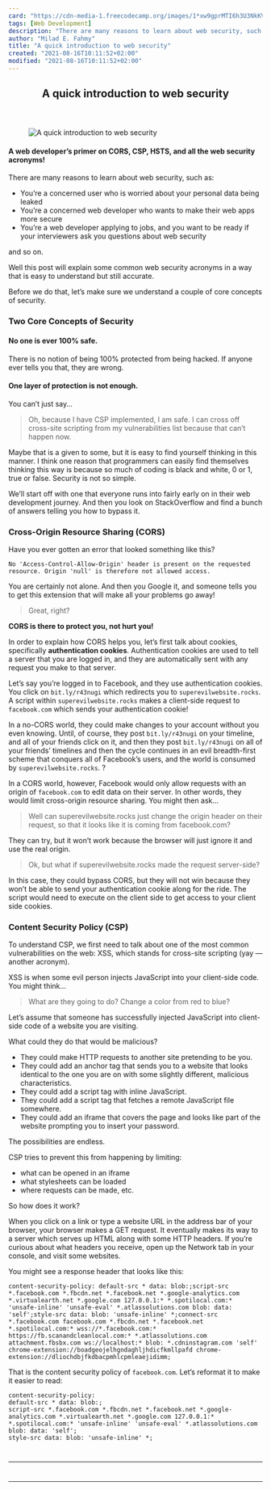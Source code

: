 ```yaml
---
card: "https://cdn-media-1.freecodecamp.org/images/1*xw9gprMTI6h3U3NkKV0vUg.jpeg"
tags: [Web Development]
description: "There are many reasons to learn about web security, such as:"
author: "Milad E. Fahmy"
title: "A quick introduction to web security"
created: "2021-08-16T10:11:52+02:00"
modified: "2021-08-16T10:11:52+02:00"
---
```

<div class="site-wrapper">
<main id="site-main" class="site-main outer">
<div class="inner">
<article class="post-full post tag-web-development tag-tech tag-programming tag-software-engineering tag-security ">
<header class="post-full-header">
<h1 class="post-full-title">A quick introduction to web security</h1>
</header>
<figure class="post-full-image">
<picture>
<source media="(max-width: 700px)" sizes="1px" srcset="data:image/gif;base64,R0lGODlhAQABAIAAAAAAAP///yH5BAEAAAAALAAAAAABAAEAAAIBRAA7 1w">
<source media="(min-width: 701px)" sizes="(max-width: 800px) 400px,
(max-width: 1170px) 700px,
1400px" srcset="https://cdn-media-1.freecodecamp.org/images/1*xw9gprMTI6h3U3NkKV0vUg.jpeg 300w,
https://cdn-media-1.freecodecamp.org/images/1*xw9gprMTI6h3U3NkKV0vUg.jpeg 600w,
https://cdn-media-1.freecodecamp.org/images/1*xw9gprMTI6h3U3NkKV0vUg.jpeg 1000w,
https://cdn-media-1.freecodecamp.org/images/1*xw9gprMTI6h3U3NkKV0vUg.jpeg 2000w">
<img onerror="this.style.display='none'" src="https://cdn-media-1.freecodecamp.org/images/1*xw9gprMTI6h3U3NkKV0vUg.jpeg" alt="A quick introduction to web security">
</picture>
</figure>
<section class="post-full-content">
<div class="post-content">
<h4 id="a-web-developer-s-primer-on-cors-csp-hsts-and-all-the-web-security-acronyms-">A web developer’s primer on CORS, CSP, HSTS, and all the web security acronyms!</h4><p>There are many reasons to learn about web security, such as:</p><ul><li>You’re a concerned user who is worried about your personal data being leaked</li><li>You’re a concerned web developer who wants to make their web apps more secure</li><li>You’re a web developer applying to jobs, and you want to be ready if your interviewers ask you questions about web security</li></ul><p>and so on.</p><p>Well this post will explain some common web security acronyms in a way that is easy to understand but still accurate.</p><p>Before we do that, let’s make sure we understand a couple of core concepts of security.</p><h3 id="two-core-concepts-of-security">Two Core Concepts of Security</h3><h4 id="no-one-is-ever-100-safe-"><strong>No one is ever 100% safe.</strong></h4><p>There is no notion of being 100% protected from being hacked. If anyone ever tells you that, they are wrong.</p><h4 id="one-layer-of-protection-is-not-enough-"><strong>One layer of protection is not enough.</strong></h4><p>You can’t just say…</p><blockquote>Oh, because I have CSP implemented, I am safe. I can cross off cross-site scripting from my vulnerabilities list because that can’t happen now.</blockquote><p>Maybe that is a given to some, but it is easy to find yourself thinking in this manner. I think one reason that programmers can easily find themselves thinking this way is because so much of coding is black and white, 0 or 1, true or false. Security is not so simple.</p><p>We’ll start off with one that everyone runs into fairly early on in their web development journey. And then you look on StackOverflow and find a bunch of answers telling you how to bypass it.</p><h3 id="cross-origin-resource-sharing-cors-">Cross-Origin Resource Sharing (CORS)</h3><p>Have you ever gotten an error that looked something like this?</p><pre><code>No 'Access-Control-Allow-Origin' header is present on the requested resource. Origin 'null' is therefore not allowed access.</code></pre><p>You are certainly not alone. And then you Google it, and someone tells you to get this extension that will make all your problems go away!</p><blockquote>Great, right?</blockquote><p><strong>CORS is there to protect you, not hurt you!</strong></p><p>In order to explain how CORS helps you, let’s first talk about cookies, specifically <strong>authentication cookies</strong>. Authentication cookies are used to tell a server that you are logged in, and they are automatically sent with any request you make to that server.</p><p>Let’s say you’re logged in to Facebook, and they use authentication cookies. You click on <code>bit.ly/r43nugi</code> which redirects you to <code>superevilwebsite.rocks</code>. A script within <code>superevilwebsite.rocks</code> makes a client-side request to <code>facebook.com</code> which sends your authentication cookie!</p><p>In a no-CORS world, they could make changes to your account without you even knowing. Until, of course, they post <code>bit.ly/r43nugi</code> on your timeline, and all of your friends click on it, and then they post <code>bit.ly/r43nugi</code> on all of your friends’ timelines and then the cycle continues in an evil breadth-first scheme that conquers all of Facebook’s users, and the world is consumed by <code>superevilwebsite.rocks</code>. ?</p><p>In a CORS world, however, Facebook would only allow requests with an origin of <code>facebook.com</code> to edit data on their server. In other words, they would limit cross-origin resource sharing. You might then ask…</p><blockquote>Well can superevilwebsite.rocks just change the origin header on their request, so that it looks like it is coming from facebook.com?</blockquote><p>They can try, but it won’t work because the browser will just ignore it and use the real origin.</p><blockquote>Ok, but what if superevilwebsite.rocks made the request server-side?</blockquote><p>In this case, they could bypass CORS, but they will not win because they won’t be able to send your authentication cookie along for the ride. The script would need to execute on the client side to get access to your client side cookies.</p><h3 id="content-security-policy-csp-">Content Security Policy (CSP)</h3><p>To understand CSP, we first need to talk about one of the most common vulnerabilities on the web: XSS, which stands for cross-site scripting (yay — another acronym).</p><p>XSS is when some evil person injects JavaScript into your client-side code. You might think…</p><blockquote>What are they going to do? Change a color from red to blue?</blockquote><p>Let’s assume that someone has successfully injected JavaScript into client-side code of a website you are visiting.</p><p>What could they do that would be malicious?</p><ul><li>They could make HTTP requests to another site pretending to be you.</li><li>They could add an anchor tag that sends you to a website that looks identical to the one you are on with some slightly different, malicious characteristics.</li><li>They could add a script tag with inline JavaScript.</li><li>They could add a script tag that fetches a remote JavaScript file somewhere.</li><li>They could add an iframe that covers the page and looks like part of the website prompting you to insert your password.</li></ul><p>The possibilities are endless.</p><p>CSP tries to prevent this from happening by limiting:</p><ul><li>what can be opened in an iframe</li><li>what stylesheets can be loaded</li><li>where requests can be made, etc.</li></ul><p>So how does it work?</p><p>When you click on a link or type a website URL in the address bar of your browser, your browser makes a GET request. It eventually makes its way to a server which serves up HTML along with some HTTP headers. If you’re curious about what headers you receive, open up the Network tab in your console, and visit some websites.</p><p>You might see a response header that looks like this:</p><pre><code>content-security-policy: default-src * data: blob:;script-src *.facebook.com *.fbcdn.net *.facebook.net *.google-analytics.com *.virtualearth.net *.google.com 127.0.0.1:* *.spotilocal.com:* 'unsafe-inline' 'unsafe-eval' *.atlassolutions.com blob: data: 'self';style-src data: blob: 'unsafe-inline' *;connect-src *.facebook.com facebook.com *.fbcdn.net *.facebook.net *.spotilocal.com:* wss://*.facebook.com:* https://fb.scanandcleanlocal.com:* *.atlassolutions.com attachment.fbsbx.com ws://localhost:* blob: *.cdninstagram.com 'self' chrome-extension://boadgeojelhgndaghljhdicfkmllpafd chrome-extension://dliochdbjfkdbacpmhlcpmleaejidimm;</code></pre><p>That is the content security policy of <code>facebook.com</code>. Let’s reformat it to make it easier to read:</p><pre><code>content-security-policy:
default-src * data: blob:;
script-src *.facebook.com *.fbcdn.net *.facebook.net *.google-analytics.com *.virtualearth.net *.google.com 127.0.0.1:* *.spotilocal.com:* 'unsafe-inline' 'unsafe-eval' *.atlassolutions.com blob: data: 'self';
style-src data: blob: 'unsafe-inline' *;
</div>
<hr>
<hr>
</section>
</article>
</div>
</main>
</div>
<!-- Google Tag Manager (noscript) -->
<!-- End Google Tag Manager (noscript) -->
